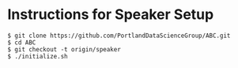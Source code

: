 # Instructions for Speaker Setup

```
$ git clone https://github.com/PortlandDataScienceGroup/ABC.git
$ cd ABC
$ git checkout -t origin/speaker
$ ./initialize.sh
```
